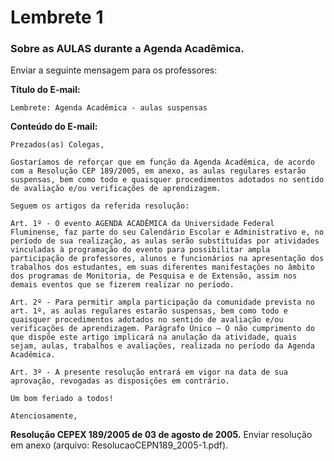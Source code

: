 # Lembrete 1

### Sobre as AULAS durante a Agenda Acadêmica.

Enviar a seguinte mensagem para os professores:

**Título do E-mail:** 
~~~
Lembrete: Agenda Acadêmica - aulas suspensas
~~~


**Conteúdo do E-mail:**
~~~
Prezados(as) Colegas,

Gostaríamos de reforçar que em função da Agenda Acadêmica, de acordo com a Resolução CEP 189/2005, em anexo, as aulas regulares estarão suspensas, bem como todo e quaisquer procedimentos adotados no sentido de avaliação e/ou verificações de aprendizagem.

Seguem os artigos da referida resolução:

Art. 1º - O evento AGENDA ACADÊMICA da Universidade Federal Fluminense, faz parte do seu Calendário Escolar e Administrativo e, no período de sua realização, as aulas serão substituídas por atividades vinculadas à programação do evento para possibilitar ampla participação de professores, alunos e funcionários na apresentação dos trabalhos dos estudantes, em suas diferentes manifestações no âmbito dos programas de Monitoria, de Pesquisa e de Extensão, assim nos demais eventos que se fizerem realizar no período.

Art. 2º - Para permitir ampla participação da comunidade prevista no art. 1º, as aulas regulares estarão suspensas, bem como todo e quaisquer procedimentos adotados no sentido de avaliação e/ou verificações de aprendizagem. Parágrafo Único – O não cumprimento do que dispõe este artigo implicará na anulação da atividade, quais sejam, aulas, trabalhos e avaliações, realizada no período da Agenda Acadêmica.

Art. 3º - A presente resolução entrará em vigor na data de sua aprovação, revogadas as disposições em contrário.

Um bom feriado a todos!

Atenciosamente,
~~~

**Resolução CEPEX 189/2005 de 03 de agosto de 2005.**
Enviar resolução em anexo (arquivo: ResolucaoCEPN189_2005-1.pdf).
